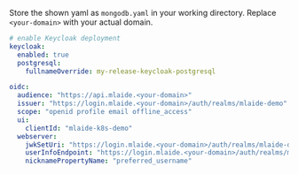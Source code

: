 Store the shown yaml as `mongodb.yaml` in your working directory. Replace `<your-domain>` with your actual domain.

```yaml
# enable Keycloak deployment
keycloak:
  enabled: true
  postgresql:
    fullnameOverride: my-release-keycloak-postgresql

oidc:
  audience: "https://api.mlaide.<your-domain>"
  issuer: "https://login.mlaide.<your-domain>/auth/realms/mlaide-demo"
  scope: "openid profile email offline_access"
  ui:
    clientId: "mlaide-k8s-demo"
  webserver:
    jwkSetUri: "https://login.mlaide.<your-domain>/auth/realms/mlaide-demo/protocol/openid-connect/certs"
    userInfoEndpoint: "https://login.mlaide.<your-domain>/auth/realms/mlaide-demo/protocol/openid-connect/userinfo"
    nicknamePropertyName: "preferred_username"
```